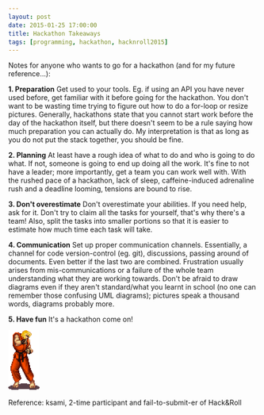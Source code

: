 ```yaml
---
layout: post
date: 2015-01-25 17:00:00
title: Hackathon Takeaways
tags: [programming, hackathon, hacknroll2015]
---
```


Notes for anyone who wants to go for a hackathon (and for my future reference...):

**1. Preparation**
    Get used to your tools. Eg. if using an API you have never used before, get familiar with it before going for the hackathon. You don't want to be wasting time trying to figure out how to do a for-loop or resize pictures. Generally, hackathons state that you cannot start work before the day of the hackathon itself, but there doesn't seem to be a rule saying how much preparation you can actually do. My interpretation is that as long as you do not put the stack together, you should be fine.

**2. Planning**
    At least have a rough idea of what to do and who is going to do what. If not, someone is going to end up doing all the work. It's fine to not have a leader; more importantly, get a team you can work well with. With the rushed pace of a hackathon, lack of sleep, caffeine-induced adrenaline rush and a deadline looming, tensions are bound to rise.

**3. Don't overestimate**
    Don't overestimate your abilities. If you need help, ask for it. Don't try to claim all the tasks for yourself, that's why there's a team! Also, split the tasks into smaller portions so that it is easier to estimate how much time each task will take.

**4. Communication**
    Set up proper communication channels. Essentially, a channel for code version-control (eg. git), discussions, passing around of documents. Even better if the last two are combined. Frustration usually arises from mis-communications or a failure of the whole team understanding what they are working towards. Don't be afraid to draw diagrams even if they aren't standard/what you learnt in school (no one can remember those confusing UML diagrams); pictures speak a thousand words, diagrams probably more.

**5. Have fun**
    It's a hackathon come on!

<img src="../images/ken-idle.gif" height="120px">

Reference: ksami, 2-time participant and fail-to-submit-er of Hack&Roll

